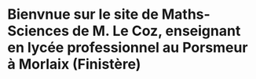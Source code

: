 # Bienvnue sur le site de Maths-Sciences de M. Le Coz, enseignant en lycée professionnel au Porsmeur à Morlaix (Finistère)
